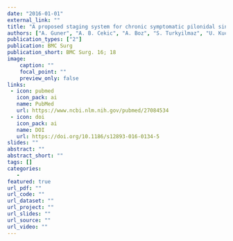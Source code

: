 ```yaml
---
date: "2016-01-01"
external_link: ""
title: "A proposed staging system for chronic symptomatic pilonidal sinus disease and results in patients treated with stage-based approach"
authors: ["A. Guner", "A. B. Cekic", "A. Boz", "S. Turkyilmaz", "U. Kucuktulu"]
publication_types: ["2"]
publication: BMC Surg
publication_short: BMC Surg. 16; 18
image:
    caption: ""
    focal_point: ""
    preview_only: false
links:
 - icon: pubmed
   icon_pack: ai
   name: PubMed
   url: https://www.ncbi.nlm.nih.gov/pubmed/27084534
 - icon: doi
   icon_pack: ai
   name: DOI
   url: https://doi.org/10.1186/s12893-016-0134-5
slides: ""
abstract: ""
abstract_short: ""
tags: []
categories: 
   - 
featured: true
url_pdf: ""
url_code: ""
url_dataset: ""
url_project: ""
url_slides: ""
url_source: ""
url_video: ""
---
```

